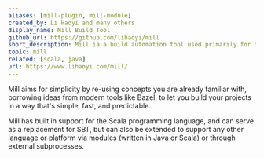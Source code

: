 ```yaml
---
aliases: [mill-plugin, mill-module]
created_by: Li Haoyi and many others
display_name: Mill Build Tool
github_url: https://github.com/lihaoyi/mill
short_description: Mill ia a build automation tool used primarily for Scala and Java projects.
topic: mill
related: [scala, java]
url: https://www.lihaoyi.com/mill/
---
```


Mill aims for simplicity by re-using concepts you are already familiar with, borrowing ideas from modern tools like Bazel, to let you build your projects in a way that's simple, fast, and predictable.

Mill has built in support for the Scala programming language, and can serve as a replacement for SBT, but can also be extended to support any other language or platform via modules (written in Java or Scala) or through external subprocesses.


